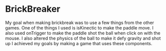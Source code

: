 # BrickBreaker
 My goal when making brickbreak was to use a few things from the other games. One of the things I used is isKinectic to make the paddle move. I also used onTrigger to make the paddle shot the ball when click on with the mouse. I also altered the physics of the ball to make it defy gravity and shot up I achieved my goals by making a game that uses these components. 
